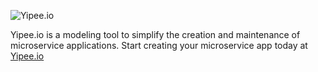 ![Yipee.io](http://yipee.io/wp-content/uploads/2017/02/yipee_logo_blue.png)

Yipee.io is a modeling tool to simplify the creation and maintenance of microservice applications.  Start creating your microservice app today at [Yipee.io](https://yipee.io)

